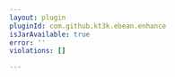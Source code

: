 ```yaml
---
layout: plugin
pluginId: com.github.kt3k.ebean.enhance
isJarAvailable: true
error: ''
violations: []

---
```

